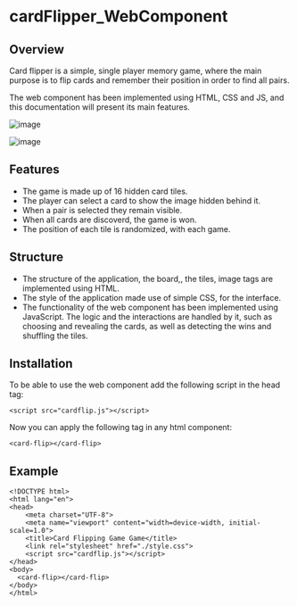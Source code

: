 # cardFlipper_WebComponent

## Overview
Card flipper is a simple, single player memory game, where the main purpose is to flip cards and remember their position in order to find all pairs.

The web component has been implemented using HTML, CSS and JS, and this documentation will present its main features.

![image](https://github.com/a-akon-n/cardFlipper_WebComponent/assets/36335591/dc1fabc8-ab74-4239-a6f0-f9e2d5f618e6)

![image](https://github.com/a-akon-n/cardFlipper_WebComponent/assets/36335591/3fef0102-1772-4b14-ace3-2d744fc095f3)

## Features

- The game is made up of 16 hidden card tiles.
- The player can select a card to show the image hidden behind it.
- When a pair is selected they remain visible.
- When all cards are discoverd, the game is won.
- The position of each tile is randomized, with each game.

## Structure

- The structure of the application, the board,, the tiles, image tags are implemented using HTML.
- The style of the application made use of simple CSS, for the interface.
- The functionality of the web component has been implemented using JavaScript. The logic and the interactions are handled by it, such as choosing and revealing the cards, as well as detecting the wins and shuffling the tiles.

## Installation
To be able to use the web component add the following script in the head tag:
```
<script src="cardflip.js"></script>
```
Now you can apply the following tag in any html component:
```
<card-flip></card-flip>
```

## Example

```
<!DOCTYPE html>
<html lang="en">
<head>
    <meta charset="UTF-8">
    <meta name="viewport" content="width=device-width, initial-scale=1.0">
    <title>Card Flipping Game Game</title>
    <link rel="stylesheet" href="./style.css">
    <script src="cardflip.js"></script>
</head>
<body>
  <card-flip></card-flip>
</body>
</html>
```
